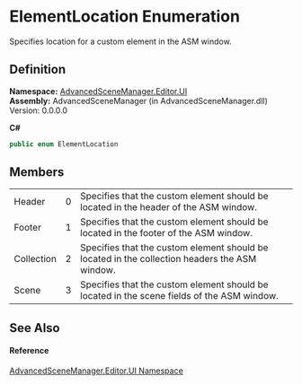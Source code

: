 # ElementLocation Enumeration


Specifies location for a custom element in the ASM window.



## Definition
**Namespace:** <a href="N_AdvancedSceneManager_Editor_UI">AdvancedSceneManager.Editor.UI</a>  
**Assembly:** AdvancedSceneManager (in AdvancedSceneManager.dll) Version: 0.0.0.0

**C#**
``` C#
public enum ElementLocation
```



## Members
<table>
<tr>
<td>Header</td>
<td>0</td>
<td>Specifies that the custom element should be located in the header of the ASM window.</td></tr>
<tr>
<td>Footer</td>
<td>1</td>
<td>Specifies that the custom element should be located in the footer of the ASM window.</td></tr>
<tr>
<td>Collection</td>
<td>2</td>
<td>Specifies that the custom element should be located in the collection headers the ASM window.</td></tr>
<tr>
<td>Scene</td>
<td>3</td>
<td>Specifies that the custom element should be located in the scene fields of the ASM window.</td></tr>
</table>

## See Also


#### Reference
<a href="N_AdvancedSceneManager_Editor_UI">AdvancedSceneManager.Editor.UI Namespace</a>  
